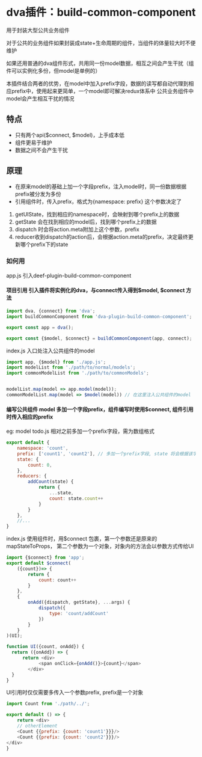# dva插件：build-common-component

用于封装大型公共业务组件

对于公共的业务组件如果封装成state+生命周期的组件，当组件的体量较大时不便维护

如果还用普通的dva组件形式，共用同一份model数据，相互之间会产生干扰（组件可以实例化多份，但model是单例的）

本插件结合两者的优势，在model中加入prefix字段，数据的读写都自动代理到相应prefix中，使用起来更简单，一个model即可解决redux体系中
公共业务组件中model会产生相互干扰的情况


## 特点
- 只有两个api($connect, $model)，上手成本低
- 组件更易于维护
- 数据之间不会产生干扰

## 原理

- 在原来model的基础上加一个字段prefix，注入model时，同一份数据根据prefix被分发为多份
- 引用组件时，传入prefix，格式为{namespace: prefix} 这个参数决定了
 1. getUIState，找到相应的namespace时，会映射到哪个prefix上的数据
 2. getState 会在找到相应的model后，找到哪个prefix上的数据
 2. dispatch 时会将action.meta附加上这个参数，prefix
 3. reducer收到dispatch的action后，会根据action.meta的prefix，决定最终更新哪个prefix下的state

### 如何用
app.js 引入deef-plugin-build-common-component

#### 项目引用 引入插件将实例化的dva，与connect传入得到$model, $connect 方法
```js
import dva, {connect} from 'dva';
import buildCommonComponent from 'dva-plugin-build-common-component';

export const app = dva();

export const {$model, $connect} = buildCommonComponent(app, connect);

```

index.js 入口处注入公共组件的model
```javascript
import app, {$model} from './app.js';
import modelList from './path/to/normal/models';
import commonModelList from './path/to/commonModels';


modelList.map(model => app.model(model));
commonModelList.map(model => $model(model)) // 在这里注入公共组件的model
```

#### 编写公共组件 model 多加一个字段prefix，组件编写时使用$connect, 组件引用时传入相应的prefix
eg: 
model todo.js 相对之前多加一个prefix字段，需为数组格式
```javascript
export default {
    namespace: 'count',
    prefix: ['count1', 'count2'], // 多加一个prefix字段, state 将会根据该字段被分发为多份
    state: {
        count: 0,
    },
    reducers: {
        addCount(state) {
            return {
                ...state,
                count: state.count++
            }
        }
    },
    //...
}
```

index.js 使用组件时，用$connect 包裹，第一个参数还是原来的mapStateToProps，
第二个参数为一个对象，对象内的方法会以参数方式传给UI
```js
import {$connect} from 'app';
export default $connect(
    ({count})=> {
        return {
            count: count++
        }
    },
    {
        onAdd({dispatch, getState}, ...args) {
            dispatch({
                type: 'count/addCount'
            })
        }
    }
)(UI); 

function UI({count, onAdd}) {
  return ({onAdd}) => {
      return <div>
            <span onClick={onAdd()}>{count}</span>
        </div>
  }
}


```
 
 UI引用时仅仅需要多传入一个参数prefix, prefix是一个对象
```js
import Count from './path/../';

export default () => {
    return <div>
    // otherElement
    <Count {{prefix: {count: 'count1'}}}/>
    <Count {{prefix: {count: 'count2'}}}/>
</div>
}
```
